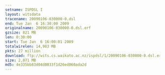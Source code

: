 ```yaml
---
setname: ISPDSL I
layout: witsdata
tracename: 20090106-030000-0.dsl
end: Tue Jan  6 16:30:00 2009
originalname: 20090106-030000-0.dsl.erf
gzsize: 821 MB
len: 0:30:00
start: Tue Jan  6 16:00:01 2009
totalwirelen: 14,983 MB
pkts: 27 million
download: ftp://wits.cs.waikato.ac.nz/ispdsl/1/20090106-030000-0.dsl.erf.gz
size: 2,071 MB
md5: 4e335bb83d04d0833f1d26ed060ada2d
---
```

